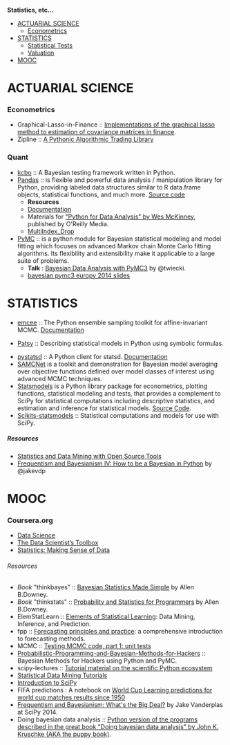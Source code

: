 **Statistics, etc...**

- [ACTUARIAL SCIENCE](#actuarial-science)
   * [Econometrics](#econometrics) 
- [STATISTICS](#statistics)
   * [Statistical Tests](#stat-tests)
   * [Valuation](#valuation)
- [MOOC](#mooc)



# ACTUARIAL SCIENCE 
### Econometrics 
* Graphical-Lasso-in-Finance :: [Implementations of the graphical lasso method to estimation of covariance matrices in finance](https://github.com/CamDavidsonPilon/Graphical-Lasso-in-Finance).
* Zipline :: [A Pythonic Algorithmic Trading Library](https://github.com/quantopian/zipline)

### Quant
- [kcbo](https://github.com/HHammond/kcbo) :: A Bayesian testing framework written in Python. 
- [Pandas](http://pandas.pydata.org/) :: is flexible and powerful data analysis / manipulation library for Python, providing labeled data structures similar to R data.frame objects, statistical functions, and much more. [Source code](https://github.com/pydata/pandas)
   * __Resources__
   * [Documentation](http://pandas.pydata.org/pandas-docs/)
   * Materials for ["Python for Data Analysis" by Wes McKinney](https://github.com/pydata/pydata-book), published by O'Reilly Media.
   * [MultiIndex_Drop](https://www.wakari.io/sharing/bundle/quasiben_tr/MultiIndex_Drop)
- [PyMC](https://github.com/pymc-devs/pymc) :: is a python module for Bayesian statistical modeling and model fitting which focuses on advanced Markov chain Monte Carlo fitting algorithms. Its flexibility and extensibility make it applicable to a large suite of problems.
   - __Talk__ : [Bayesian Data Analysis with PyMC3](https://github.com/twiecki/pymc3_talk) by @twiecki.
   - [bayesian pymc3 europy 2014 slides](http://twiecki.github.io/bayesian_pymc3_europy_ab.slides.html#/)


# STATISTICS
- [emcee](http://dan.iel.fm/emcee) :: The Python ensemble sampling toolkit for affine-invariant MCMC. [Documentation](https://github.com/dfm/emcee)
* [Patsy](https://github.com/pydata/patsy) :: Describing statistical models in Python using symbolic formulas.
- [pystatsd](https://github.com/jsocol/pystatsd) :: A Python client for statsd. [Documentation](http://statsd.readthedocs.org/en/latest/index.html)
- [SAMCNet](https://github.com/binarybana/samcnet) is a toolkit and demonstration for Bayesian model averaging over objective functions defined over model classes of interest using advanced MCMC techniques.
- [Statsmodels](http://statsmodels.sourceforge.net) is a Python library package for econometrics, plotting functions, statistical modeling and tests, that provides a complement to SciPy for statistical computations including descriptive statistics, and estimation and inference for statistical models. [Source Code](https://github.com/statsmodels/statsmodels).
- [Scikits-statsmodels](http://scikits.appspot.com/statsmodels) :: Statistical computations and models for use with SciPy. 

##### Resources
* [Statistics and Data Mining with Open Source Tools](http://oswco.com/2013/mar/14/statistics-and-data-mining-open-source-tools/)
* [Frequentism and Bayesianism IV: How to be a Bayesian in Python](http://jakevdp.github.io/blog/2014/06/14/frequentism-and-bayesianism-4-bayesian-in-python/) by @jakevdp


# MOOC
### Coursera.org   
* [Data Science](https://www.coursera.org/specialization/jhudatascience/1)
* [The Data Scientist’s Toolbox](https://www.coursera.org/course/datascitoolbox)
* [Statistics: Making Sense of Data](https://www.coursera.org/course/introstats)

###### Resources
* _Book_ "thinkbayes" :: [Bayesian Statistics Made Simple](http://www.greenteapress.com/thinkbayes/) by Allen B.Downey.
* _Book_ "thinkstats" :: [Probability and Statistics for Programmers](http://greenteapress.com/thinkstats/) by Allen B.Downey.
* ElemStatLearn :: [Elements of Statistical Learning](http://statweb.stanford.edu/~tibs/ElemStatLearn/): Data Mining, Inference, and Prediction.
* fpp :: [Forecasting principles and practice](https://www.otexts.org/fpp/): a comprehensive introduction to forecasting methods.
* MCMC :: [Testing MCMC code, part 1: unit tests](https://hips.seas.harvard.edu/blog/2013/05/20/testing-mcmc-code-part-1-unit-tests/)
* [Probabilistic-Programming-and-Bayesian-Methods-for-Hackers](https://github.com/CamDavidsonPilon/Probabilistic-Programming-and-Bayesian-Methods-for-Hackers) :: Bayesian Methods for Hackers using Python and PyMC.
* scipy-lectures :: [Tutorial material on the scientific Python ecosystem](http://scipy-lectures.github.io)
* [Statistical Data Mining Tutorials](http://www.autonlab.org/tutorials/)
* [Introduction to SciPy](http://www.johndcook.com/blog/2013/03/29/new-introduction-to-scipy/)
* FIFA predictions : A notebook on [World Cup Learning predictions for world cup matches results since 1950](http://nbviewer.ipython.org/github/fisadev/world_cup_learning/blob/master/learn.ipynb)
* [Frequentism and Bayesianism: What's the Big Deal?](https://speakerdeck.com/jakevdp/frequentism-and-bayesianism-whats-the-big-deal-scipy-2014) by Jake Vanderplas at SciPy 2014.
* Doing bayesian data analysis :: [Python version of the programs described in the great book "Doing bayesian data analysis" by John K. Kruschke (AKA the puppy book)](https://github.com/aloctavodia/Doing_bayesian_data_analysis).



